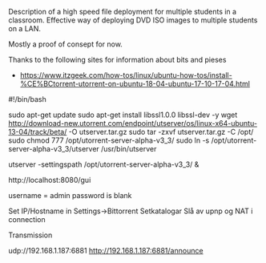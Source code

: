 Description of a high speed file deployment for multiple students in a classroom.
Effective way of deploying DVD ISO images to multiple students on a LAN.


Mostly a proof of consept for now.



Thanks to the following sites for information about bits and pieses
* https://www.itzgeek.com/how-tos/linux/ubuntu-how-tos/install-%CE%BCtorrent-utorrent-on-ubuntu-18-04-ubuntu-17-10-17-04.html


#!/bin/bash

sudo apt-get update
sudo apt-get install libssl1.0.0 libssl-dev -y
wget http://download-new.utorrent.com/endpoint/utserver/os/linux-x64-ubuntu-13-04/track/beta/ -O utserver.tar.gz
sudo tar -zxvf utserver.tar.gz -C /opt/
sudo chmod 777 /opt/utorrent-server-alpha-v3_3/
sudo ln -s /opt/utorrent-server-alpha-v3_3/utserver /usr/bin/utserver

utserver -settingspath /opt/utorrent-server-alpha-v3_3/ &
 
http://localhost:8080/gui

username = admin
password is blank

Set IP/Hostname in Settings->Bittorrent
Setkatalogar 
Slå av upnp og NAT i connection


Transmission

udp://192.168.1.187:6881
http://192.168.1.187:6881/announce
